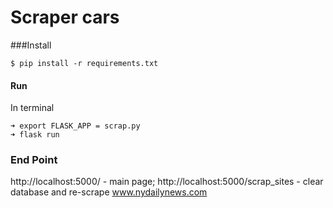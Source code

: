 # Scraper cars

###Install

`$ pip install -r requirements.txt`

#### Run
In terminal

    ➜ export FLASK_APP = scrap.py
    ➜ flask run

### End Point

http://localhost:5000/ - main page;
http://localhost:5000/scrap_sites - clear database and re-scrape www.nydailynews.com